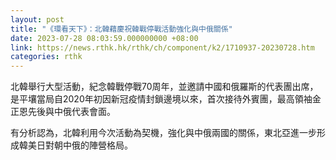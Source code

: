 ```yaml
---
layout: post
title: "《環看天下》：北韓藉慶祝韓戰停戰活動強化與中俄關係"
date: 2023-07-28 08:03:59.000000000 +08:00
link: https://news.rthk.hk/rthk/ch/component/k2/1710937-20230728.htm
categories: rthk
---
```


北韓舉行大型活動，紀念韓戰停戰70周年，並邀請中國和俄羅斯的代表團出席，是平壤當局自2020年初因新冠疫情封鎖邊境以來，首次接待外賓團，最高領袖金正恩先後與中俄代表會面。

有分析認為，北韓利用今次活動為契機，強化與中俄兩國的關係，東北亞進一步形成韓美日對朝中俄的陣營格局。
